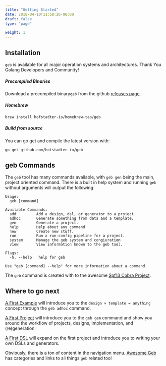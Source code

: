 ```yaml
---
title: "Getting Started"
date: 2018-04-10T11:58:26-06:00
draft: false
type: "page"

weight: 1
---
```


## Installation

`geb` is available for all major operation systems
and architectures. Thank You Golang Developers and Community!

##### Precompiled Binaries

Download a precompiled binary`geb` from the github
[releases page](https://github.com/hofstadter-io/geb/releases).

##### Homebrew

```bash
brew install hofstadter-io/homebrew-tap/geb
```

##### Build from source

You can go get and compile the latest version with:

```bash
go get github.com/hofstadter-io/geb
```

## geb Commands

The `geb` tool has many commands available,
with `geb gen` being the main, project oriented command.
There is a built in help system and running `geb` without
arguments will output the following:

```
Usage:
  geb [command]

Available Commands:
  add         Add a design, dsl, or generator to a project.
  adhoc       Generate something from data and a template.
  gen         Generate a project.
  help        Help about any command
  new         Create new stuff.
  run         Run a run-config pipeline for a project.
  system      Manage the geb system and congiuration
  view        View information known to the geb tool.

Flags:
  -h, --help   help for geb

Use "geb [command] --help" for more information about a command.
```

The `geb` command is created with to the awesome [Spf13 Cobra Project](https://github.com/spf13/cobra).

## Where to go next

[A First Example](./first-example) will introduce you to the
`design + template = anything` concept through the `geb adhoc` command.

[A First Project](./first-project) will introduce you to the
`geb gen` command and show you around the workflow of projects, designs, implementation, and (re)generation.

[A First DSL](./first-dsl) will expand on the first project
and introduce you to writing your own DSLs and generators.

Obviously, there is a ton of content in the navigation menu.
[Awesome Geb](./awesome-geb) has categories and links to all things `geb` related too!


